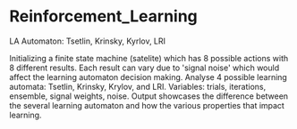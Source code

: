 # Reinforcement_Learning
LA Automaton: Tsetlin, Krinsky, Kyrlov, LRI

Initializing a finite state machine (satelite) which has 8 possible actions with 8 different results. 
Each result can vary due to 'signal noise' which would affect the learning automaton decision making.
Analyse 4 possible learning automata: Tsetlin, Krinsky, Krylov, and LRI. 
Variables: trials, iterations, ensemble, signal weights, noise.
Output showcases the difference between the several learning automaton and how the various properties that impact learning.
